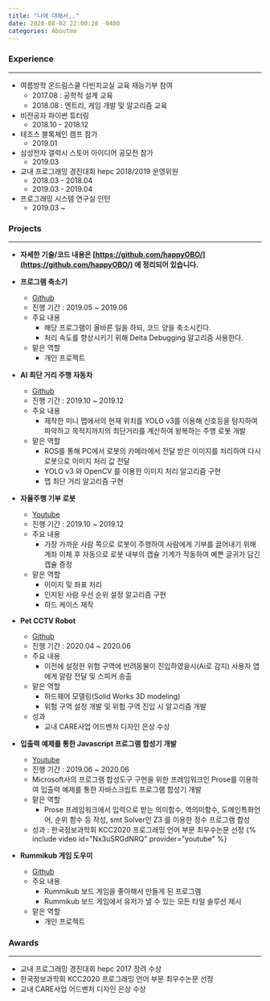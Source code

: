 ```yaml
---
title: "나에 대해서,,"
date: 2020-08-02 22:00:28 -0400
categories: Aboutme
---
```


### Experience
***

- 여름방학 온드림스쿨 다빈치교실 교육 재능기부 참여 
    - 2017.08 : 공학적 설계 교육
    - 2018.08 : 엔트리, 게임 개발 및 알고리즘 교육
- 비전공자 파이썬 튜터링
    - 2018.10 - 2018.12
- 테조스 블록체인 캠프 참가 
    - 2019.01 
- 삼성전자 갤럭시 스토어 아이디어 공모전 참가
    - 2019.03
- 교내 프로그래밍 경진대회 hepc 2018/2019 운영위원
    - 2018.03 - 2018.04
    - 2019.03 - 2019.04
- 프로그래밍 시스템 연구실 인턴
    - 2019.03 ~

### Projects
***
- **자세한 기술/코드 내용은 [https://github.com/happyOBO/](https://github.com/happyOBO/) 에 정리되어 있습니다.**

- **프로그램 축소기**
    - [Github](https://github.com/happyOBO/code_reducer)
    - 진행 기간 : 2019.05 ~ 2019.06
    - 주요 내용
        - 해당 프로그램이 올바른 일을 하되, 코드 양을 축소시킨다.
        - 처리 속도를 향상시키기 위해 Delta Debugging 알고리즘 사용한다.
    - 맡은 역할
        - 개인 프로젝트
    
- **AI 최단 거리 주행 자동차**
    - [Github](https://github.com/happyOBO/Autonomous_driving)
    - 진행 기간 : 2019.10 ~ 2019.12
    - 주요 내용
        - 제작한 미니 맵에서의 현재 위치를 YOLO v3를 이용해 신호등을 탐지하여 파악하고 목적지까지의 최단거리를 계산하여 왕복하는 주행 로봇 개발
    - 맡은 역할
        - ROS를 통해 PC에서 로봇의 카메라에서 전달 받은 이미지를 처리하여 다시 로봇으로 이미지 처리 값 전달
        - YOLO v3 와 OpenCV 를 이용한 이미지 처리 알고리즘 구현
        - 맵 최단 거리 알고리즘 구현

- **자율주행 기부 로봇**
    - [Youtube](https://youtu.be/lqM59gqJGaY?t=352)
    - 진행 기간 : 2019.10 ~ 2019.12
    - 주요 내용
        - 가장 가까운 사람 쪽으로 로봇이 주행하여 사람에게 기부를 끌어내기 위해 계좌 이체 후 자동으로 로봇 내부의 캡슐 기계가 작동하여 예쁜 글귀가 담긴 캡슐 증정
    - 맡은 역할
        - 이미지 및 좌표 처리
        - 인지된 사람 우선 순위 설정 알고리즘 구현
        - 하드 케이스 제작

- **Pet CCTV Robot**
    - [Github](https://github.com/ChaeLinYeo/Pet-CCTV-Robot)
    - 진행 기간 : 2020.04 ~ 2020.06
    - 주요 내용
        - 이전에 설정한 위험 구역에 반려동물이 진입하였을시(Ai로 감지) 사용자 앱에게 알람 전달 및 스피커 송출
    - 맡은 역할
        - 하드웨어 모델링(Solid Works 3D modeling)
        - 위험 구역 설정 개발 및 위험 구역 진입 시 알고리즘 개발
    - 성과
        - 교내 CARE사업 어드벤처 디자인 은상 수상

- **입출력 예제를 통한 Javascript 프로그램 합성기 개발**
    - [Youtube](https://youtu.be/Nx3uSRGdNRQ)
    - 진행 기간 : 2019.06 ~ 2020.06
    - Microsoft사의 프로그램 합성도구 구현을 위한 프레임워크인 Prose를 이용하여 입출력 예제를 통한 자바스크립트 프로그램 합성기 개발
    - 맡은 역할
        - Prose 프레임워크에서 입력으로 받는 의미함수, 역의미함수, 도메인특화언어, 순위 함수 등 작성, smt Solver인 Z3 를 이용한 정수 프로그램 합성
    - 성과 : 한국정보과학회 KCC2020 프로그래밍 언어 부문 최우수논문 선정
    {% include video id="Nx3uSRGdNRQ" provider="youtube" %}

- **Rummikub 게임 도우미**
    - [Github](https://github.com/happyOBO/rummikub_solver)
    - 주요 내용
        - Rummikub 보드 게임을 좋아해서 만들게 된 프로그램
        - Rummikub 보드 게임에서 유저가 낼 수 있는 모든 타일 솔루션 제시
    - 맡은 역할
        - 개인 프로젝트

### Awards
***
- 교내 프로그래밍 경진대회 hepc 2017 장려 수상
- 한국정보과학회 KCC2020 프로그래밍 언어 부문 최우수논문 선정
- 교내 CARE사업 어드벤처 디자인 은상 수상
